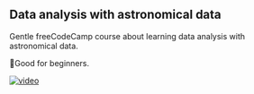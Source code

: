 ## Data analysis with astronomical data
Gentle freeCodeCamp course about learning data analysis with astronomical data. 

👼Good for beginners.

[![video](https://github.com/peppermintbird/data-analysis-with-astronomical-data/assets/148541376/f0a56f82-c50f-40aa-8ae2-7e9e5a97f6f4)](https://youtu.be/H9KefzbryEw)

